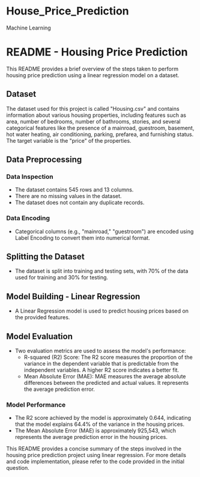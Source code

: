 # House_Price_Prediction
Machine Learning
# README - Housing Price Prediction

This README provides a brief overview of the steps taken to perform housing price prediction using a linear regression model on a dataset.

## Dataset

The dataset used for this project is called "Housing.csv" and contains information about various housing properties, including features such as area, number of bedrooms, number of bathrooms, stories, and several categorical features like the presence of a mainroad, guestroom, basement, hot water heating, air conditioning, parking, prefarea, and furnishing status. The target variable is the "price" of the properties.

## Data Preprocessing

### Data Inspection
- The dataset contains 545 rows and 13 columns.
- There are no missing values in the dataset.
- The dataset does not contain any duplicate records.

### Data Encoding
- Categorical columns (e.g., "mainroad," "guestroom") are encoded using Label Encoding to convert them into numerical format.

## Splitting the Dataset
- The dataset is split into training and testing sets, with 70% of the data used for training and 30% for testing.

## Model Building - Linear Regression
- A Linear Regression model is used to predict housing prices based on the provided features.

## Model Evaluation
- Two evaluation metrics are used to assess the model's performance:
  - R-squared (R2) Score: The R2 score measures the proportion of the variance in the dependent variable that is predictable from the independent variables. A higher R2 score indicates a better fit.
  - Mean Absolute Error (MAE): MAE measures the average absolute differences between the predicted and actual values. It represents the average prediction error.

### Model Performance
- The R2 score achieved by the model is approximately 0.644, indicating that the model explains 64.4% of the variance in the housing prices.
- The Mean Absolute Error (MAE) is approximately 925,543, which represents the average prediction error in the housing prices.

This README provides a concise summary of the steps involved in the housing price prediction project using linear regression. For more details and code implementation, please refer to the code provided in the initial question.
